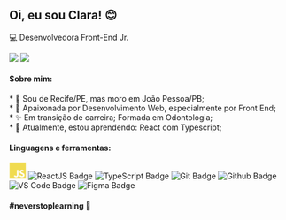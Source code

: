 ## Oi, eu sou Clara! 😊
💻 Desenvolvedora Front-End Jr.

<a href="https://www.linkedin.com/in/clarammoreira/" target="_blank"><img height="20" src="https://user-images.githubusercontent.com/101205725/175991589-a5b7f609-b842-4837-946f-5a9e50af45d5.svg" target="_blank"></a> <a href="mailto:anacacamm@gmail.com" target="_blank"><img height="20" src="https://user-images.githubusercontent.com/101205725/175991606-3525e47a-1ddd-4c2e-a0be-8c72044ebe94.svg" target="_blank"></a> 

<h4>Sobre mim:</h4>
* 🌴 Sou de Recife/PE, mas moro em João Pessoa/PB;<br />
* 💙 Apaixonada por Desenvolvimento Web, especialmente por Front End;<br />
* ✨ Em transição de carreira; Formada em Odontologia;<br />
* 🌱 Atualmente, estou aprendendo: React com Typescript;<br />

<h4>Linguagens e ferramentas:</h4>
<div style="display: inline_block">
  <img alt="JavaScript Badge" height="30" width="30" src="https://raw.githubusercontent.com/devicons/devicon/master/icons/javascript/javascript-plain.svg">
  <img alt="ReactJS Badge" height="30" width="30" src="https://cdn.jsdelivr.net/gh/devicons/devicon/icons/react/react-original.svg" />
  <img alt="TypeScript Badge" height="30" width="30" src="https://cdn.jsdelivr.net/gh/devicons/devicon/icons/typescript/typescript-original.svg" />
  <img alt="Git Badge" height="30" width="30" src="https://cdn.jsdelivr.net/gh/devicons/devicon/icons/git/git-original.svg" />
  <img alt="Github Badge" height="30" width="30" src="https://cdn.jsdelivr.net/gh/devicons/devicon/icons/github/github-original.svg" />
  <img alt="VS Code Badge" height="30" width="30" src="https://cdn.jsdelivr.net/gh/devicons/devicon/icons/vscode/vscode-original.svg" />
  <img alt="Figma Badge" height="30" width="30" src="https://cdn.jsdelivr.net/gh/devicons/devicon/icons/figma/figma-original.svg" />
</div>

<h4>#neverstoplearning 🚀</h4>

